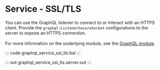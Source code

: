 # Service - SSL/TLS

You can use the GraphQL listener to connect to or interact with an HTTPS client.
Provide the `graphql:ListenerSecureSocket` configurations to the server to
expose an HTTPS connection.<br/><br/>
For more information on the underlying module, 
see the [GraphQL module](https://docs.central.ballerina.io/ballerina/graphql/latest/).

::: code graphql_service_ssl_tls.bal :::

::: out graphql_service_ssl_tls.server.out :::